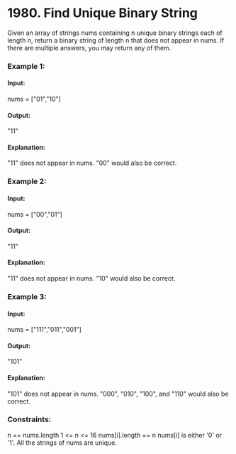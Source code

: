 # 1980. Find Unique Binary String
Given an array of strings nums containing n unique binary strings each of length n, return a binary string of length n that does not appear in nums. If there are multiple answers, you may return any of them.

### Example 1:
#### Input: 
nums = ["01","10"]
#### Output:
"11"
#### Explanation: 
"11" does not appear in nums. "00" would also be correct.

### Example 2:
#### Input:
nums = ["00","01"]
#### Output: 
"11"
#### Explanation:
"11" does not appear in nums. "10" would also be correct.

### Example 3:
#### Input: 
nums = ["111","011","001"]
#### Output:
"101"
#### Explanation:
"101" does not appear in nums. "000", "010", "100", and "110" would also be correct.
 
### Constraints:
n == nums.length
1 <= n <= 16
nums[i].length == n
nums[i] is either '0' or '1'.
All the strings of nums are unique.


